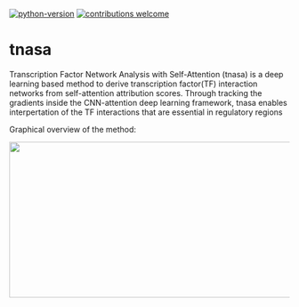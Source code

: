 [![python-version](https://img.shields.io/badge/python-3.9-blue.svg)](https://www.python.org/downloads/release/python-390/)
[![contributions welcome](https://img.shields.io/badge/contributions-welcome-brightgreen.svg?style=flat)](https://github.com/rzzli/tnasa/issues)

# tnasa
Transcription Factor Network Analysis with Self-Attention (tnasa) is a deep learning based method to derive transcription factor(TF) interaction networks from self-attention attribution scores. Through tracking the gradients inside the CNN-attention deep learning framework, tnasa enables interpertation of the TF interactions that are essential in regulatory regions 

Graphical overview of the method:

<p align="center">
<img src="https://github.com/rzzli/tnasa/blob/main/image/flow1.jpg" width="900" height="280">
</p>


